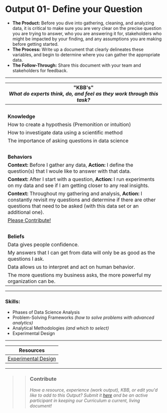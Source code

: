 # Output 01- Define your Question

- **The Product:** Before you dive into gathering, cleaning, and analyzing data, it is critical to make sure you are very clear on the precise question you are trying to answer, who you are answering it for, stakeholders who might be impacted by your finding, and any assumptions you are making before getting started. 
- **The Process:** Write up a document that clearly delineates these variables, and begin to determine where you can gather the appropriate data. 
- **The Follow-Through:** Share this document with your team and stakeholders for feedback.

-----------------------------------------------------------

| **"KBB's"** <br> _What do experts think, do, and feel as they work through this task?_|
|----------|
| </br>| 
| **Knowledge**	| 
| How to create a hypothesis (Premonition or intuition) |  
| How to investigate data using a scientific method |  
| The importance of asking questions in data science |  
| </br> | 
| **Behaviors** 	| 
| **Context:** Before I gather any data, **Action:** I define the question(s) that I woule like to answer with that data. |
| **Context:** After I start with a question,  **Action:** I run experiments on my data and see if I am getting closer to any real insights. |
| **Context:** Throughout my gathering and analysis,  **Action:** I constantly revisit my questions and determine if there are other questions that need to be asked (with this data set or an additional one). |
| [Please Contribute!](https://docs.google.com/a/andela.com/forms/d/e/1FAIpQLSeiwit-7JW3UScG9ItDX9DUZZnlCwdpo7aWruahsPKNJ_6JOA/viewform?usp=sf_link)  |  
| </br> | 
| **Beliefs**	| 
| Data gives people confidence. |  
| My answers that I can get from data will only be as good as the questions I ask. |  
| Data allows us to interpret and act on human behavior. |
| The more questions my business asks, the more powerful my organization can be. |


------
### Skills: 
* Phases of Data Science Analysis
* Problem-Solving Frameworks _(how to solve problems with advanced analytics)_
* Analytical Methodologies _(and which to select)_
* Experimental Design


------


| Resources|       	
|----------|
| [Experimental Design](https://github.com/cs109/2015/blob/master/Lectures/22ExperimentalDesign.pdf)|

---- 

>> ### Contribute
>> _Have a resource, experience (work output), KBB, or edit you'd like to add to this Output? Submit it [here](https://docs.google.com/a/andela.com/forms/d/e/1FAIpQLSeiwit-7JW3UScG9ItDX9DUZZnlCwdpo7aWruahsPKNJ_6JOA/viewform?usp=sf_link) and be an active participant in keeping our Curriculum a current, living document!_

